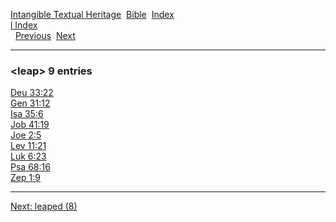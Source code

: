 [Intangible Textual Heritage](../../index)  [Bible](../index) 
[Index](index)   
[l Index](_l_)  
  [Previous](c06682)  [Next](c06684) 

------------------------------------------------------------------------

### &lt;leap&gt; 9 entries

[Deu 33:22](../kjv/deu033.htm#022)  
[Gen 31:12](../kjv/gen031.htm#012)  
[Isa 35:6](../kjv/isa035.htm#006)  
[Job 41:19](../kjv/job041.htm#019)  
[Joe 2:5](../kjv/joe002.htm#005)  
[Lev 11:21](../kjv/lev011.htm#021)  
[Luk 6:23](../kjv/luk006.htm#023)  
[Psa 68:16](../kjv/psa068.htm#016)  
[Zep 1:9](../kjv/zep001.htm#009)  

------------------------------------------------------------------------

[Next: leaped (8)](c06684)
